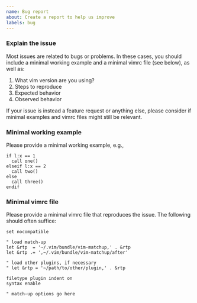 ```yaml
---
name: Bug report
about: Create a report to help us improve
labels: bug
---
```


### Explain the issue

Most issues are related to bugs or problems. In these cases, you should
include a minimal working example and a minimal vimrc file (see below), as
well as:

1. What vim version are you using?
2. Steps to reproduce
3. Expected behavior
4. Observed behavior

If your issue is instead a feature request or anything else, please
consider if minimal examples and vimrc files might still be relevant.


### Minimal working example

Please provide a minimal working example, e.g.,

```vim
if l:x == 1
  call one()
elseif l:x == 2
  call two()
else
  call three()
endif
```

### Minimal vimrc file

Please provide a minimal vimrc file that reproduces the issue. The
following should often suffice:

```vim
set nocompatible

" load match-up
let &rtp  = '~/.vim/bundle/vim-matchup,' . &rtp
let &rtp .= ',~/.vim/bundle/vim-matchup/after'

" load other plugins, if necessary
" let &rtp = '~/path/to/other/plugin,' . &rtp

filetype plugin indent on
syntax enable

" match-up options go here
```
